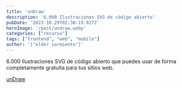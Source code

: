 ```yaml
---
title: 'unDraw'
description: '6.000 Ilustraciones SVG de código abierto'
pubDate: '2023-10-29T02:30:19.027Z'
heroImage: '/post/undraw.webp'
categories: ["recurso"]
tags: ["frontend", "web", "mobile"]
author: '["elder sarmiento"]'
---
```


6.000 Ilustraciones SVG de código abierto que puedes usar de forma completamente gratuita para tus sitios web.

<a href="https://undraw.co/illustrations" target="_blank">unDraw</a>

